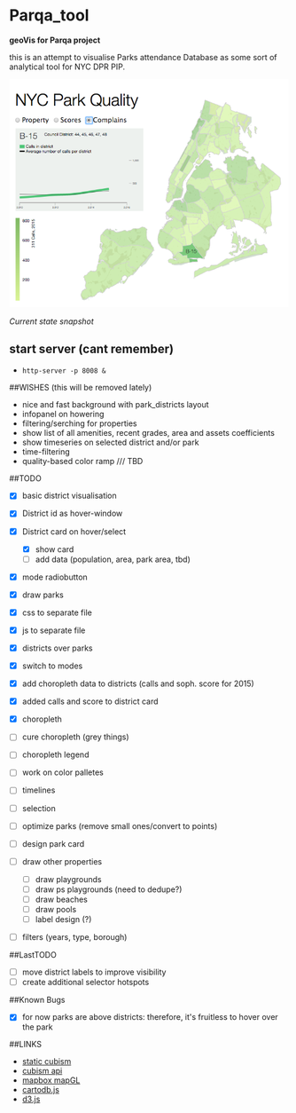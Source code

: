 Parqa_tool
==========
**geoVis for Parqa project**

this is an attempt to visualise Parks attendance Database
as some sort of analytical tool for NYC DPR PIP.

![Current State](img/7.png "Current state")

*Current state snapshot*

## start server (cant remember)

- `http-server -p 8008 &`

##WISHES (this will be removed lately)

- nice and fast background with park_districts layout
- infopanel on howering
- filtering/serching for properties
- show list of all amenities, recent grades, area and assets coefficients
- show timeseries on selected district and/or park
- time-filtering
- quality-based color ramp
/// TBD


##TODO

- [x] basic district visualisation
- [x] District id as hover-window
- [x] District card on hover/select
	- [x] show card
	- [ ] add data (population, area, park area, tbd)
- [x] mode radiobutton
- [x] draw parks
- [x] css to separate file
- [x] js to separate file
- [x] districts over parks
- [x] switch to modes
- [x] add choropleth data to districts (calls and soph. score for 2015)
- [x] added calls and score to district card
- [x] choropleth
- [ ] cure choropleth (grey things)
- [ ] choropleth legend
- [ ] work on color palletes
- [ ] timelines
- [ ] selection
- [ ] optimize parks (remove small ones/convert to points)
- [ ] design park card

- [ ] draw other properties
	- [ ] draw playgrounds
	- [ ] draw ps playgrounds (need to dedupe?)
	- [ ] draw beaches
	- [ ] draw pools
	- [ ] label design (?)

- [ ] filters (years, type, borough)

##LastTODO

- [ ] move district labels to improve visibility
- [ ] create additional selector hotspots

##Known Bugs
- [x] for now parks are above districts: therefore, it's fruitless to hover over the park

##LINKS

- [static cubism](http://bl.ocks.org/bae25/10797393)
- [cubism api](https://github.com/square/cubism/wiki/Metric)
- [mapbox mapGL](https://github.com/mapbox/mapbox-gl-js)
- [cartodb.js](http://docs.cartodb.com/cartodb-platform/cartodb-js.html)
- [d3.js](http://d3js.org/)
